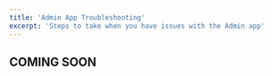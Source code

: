 ```yaml
---
title: 'Admin App Troubleshooting'
excerpt: 'Steps to take when you have issues with the Admin app'
---
```


## COMING SOON
